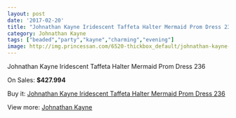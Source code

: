 ```yaml
---
layout: post
date: '2017-02-20'
title: "Johnathan Kayne Iridescent Taffeta Halter Mermaid Prom Dress 236"
category: Johnathan Kayne
tags: ["beaded","party","kayne","charming","evening"]
image: http://img.princessan.com/6520-thickbox_default/johnathan-kayne-iridescent-taffeta-halter-mermaid-prom-dress-236.jpg
---
```

Johnathan Kayne Iridescent Taffeta Halter Mermaid Prom Dress 236

On Sales: **$427.994**
<a href="https://www.princessan.com/en/johnathan-kayne/2990-johnathan-kayne-iridescent-taffeta-halter-mermaid-prom-dress-236.html"><amp-img layout="responsive" width="600" height="600" src="//img.princessan.com/6520-thickbox_default/johnathan-kayne-iridescent-taffeta-halter-mermaid-prom-dress-236.jpg" alt="Johnathan Kayne Iridescent Taffeta Halter Mermaid Prom Dress 236 0" /></a>
<a href="https://www.princessan.com/en/johnathan-kayne/2990-johnathan-kayne-iridescent-taffeta-halter-mermaid-prom-dress-236.html"><amp-img layout="responsive" width="600" height="600" src="//img.princessan.com/6521-thickbox_default/johnathan-kayne-iridescent-taffeta-halter-mermaid-prom-dress-236.jpg" alt="Johnathan Kayne Iridescent Taffeta Halter Mermaid Prom Dress 236 1" /></a>
<a href="https://www.princessan.com/en/johnathan-kayne/2990-johnathan-kayne-iridescent-taffeta-halter-mermaid-prom-dress-236.html"><amp-img layout="responsive" width="600" height="600" src="//img.princessan.com/6522-thickbox_default/johnathan-kayne-iridescent-taffeta-halter-mermaid-prom-dress-236.jpg" alt="Johnathan Kayne Iridescent Taffeta Halter Mermaid Prom Dress 236 2" /></a>
<a href="https://www.princessan.com/en/johnathan-kayne/2990-johnathan-kayne-iridescent-taffeta-halter-mermaid-prom-dress-236.html"><amp-img layout="responsive" width="600" height="600" src="//img.princessan.com/6523-thickbox_default/johnathan-kayne-iridescent-taffeta-halter-mermaid-prom-dress-236.jpg" alt="Johnathan Kayne Iridescent Taffeta Halter Mermaid Prom Dress 236 3" /></a>

Buy it: [Johnathan Kayne Iridescent Taffeta Halter Mermaid Prom Dress 236](https://www.princessan.com/en/johnathan-kayne/2990-johnathan-kayne-iridescent-taffeta-halter-mermaid-prom-dress-236.html "Johnathan Kayne Iridescent Taffeta Halter Mermaid Prom Dress 236")

View more: [Johnathan Kayne](https://www.princessan.com/en/25-johnathan-kayne "Johnathan Kayne")